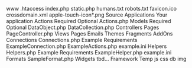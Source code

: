 
www
	.htaccess
	index.php
	static.php
	humans.txt
	robots.txt
	favicon.ico
	crossdomain.xml
	apple-touch-icon*.png
Source
	Applications
		Your application
			Actions
				Required
				Optional
				Actions.php
			Models
				Required
				Optional
				DataObject.php
				DataCollection.php
			Controllers
				Pages
				PageController.php
			Views
				Pages
				Emails
				Themes
				Fragments
	AddOns
		Connections
			Connections.php
			Example
				Requirements
				ExampleConnection.php
				ExampleActions.php
				example.ini
		Helpers
			Helpers.php
			Example
				Requirements
				ExampleHelper.php
				example.ini
		Formats
			SampleFormat.php
		Widgets
			tbd...
	Framework
Temp
js
css
db
img